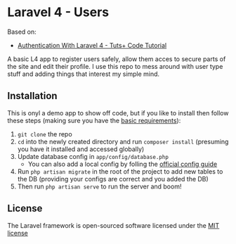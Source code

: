 
Laravel 4 - Users
===============================================================================

Based on:

- [Authentication With Laravel 4 - Tuts+ Code Tutorial](http://j.mp/OsxJjR)

A basic L4 app to register users safely, allow them acces to secure parts of
the site and edit their profile. I use this repo to mess around with user type
stuff and adding things that interest my simple mind.


Installation
-------------------------------------------------------------------------------

This is onyl a demo app to show off code, but if you like to install then
follow these steps (making sure you have the
[basic requirements](http://laravel.com/docs/installation)):

1. `git clone` the repo
2. `cd` into the newly created directory and run `composer install` (presuming
   you have it installed and accessed globally)
3. Update database config in `app/config/database.php`
   - You can also add a local config by folling the
     [official config guide](http://laravel.com/docs/configuration)
4. Run `php artisan migrate` in the root of the project to add new tables to
   the DB (providing your configs are correct and you added the DB)
5. Then run `php artisan serve` to run the server and boom!


License
-------------------------------------------------------------------------------

The Laravel framework is open-sourced software licensed under the
[MIT license](http://opensource.org/licenses/MIT)
